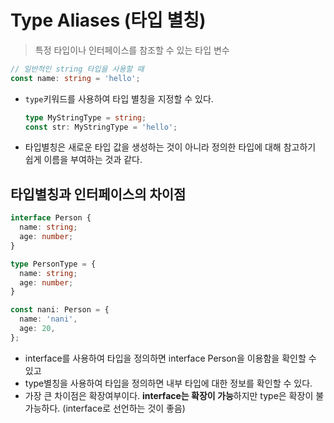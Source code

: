 # Type Aliases (타입 별칭)
> 특정 타입이나 인터페이스를 참조할 수 있는 타입 변수

```ts
// 일반적인 string 타입을 사용할 때
const name: string = 'hello';
```

- `type`키워드를 사용하여 타입 별칭을 지정할 수 있다.
  ```ts
  type MyStringType = string;
  const str: MyStringType = 'hello';
  ```
- 타입별칭은 새로운 타입 값을 생성하는 것이 아니라 정의한 타입에 대해 참고하기 쉽게 이름을 부여하는 것과 같다.

## 타입별칭과 인터페이스의 차이점

```ts
interface Person {
  name: string;
  age: number;
}

type PersonType = {
  name: string;
  age: number;
}

const nani: Person = {
  name: 'nani',
  age: 20,
};
```
- interface를 사용하여 타입을 정의하면 interface Person을 이용함을 확인할 수 있고
- type별칭을 사용하여 타입을 정의하면 내부 타입에 대한 정보를 확인할 수 있다.
- 가장 큰 차이점은 확장여부이다. **interface는 확장이 가능**하지만 type은 확장이 불가능하다. (interface로 선언하는 것이 좋음)